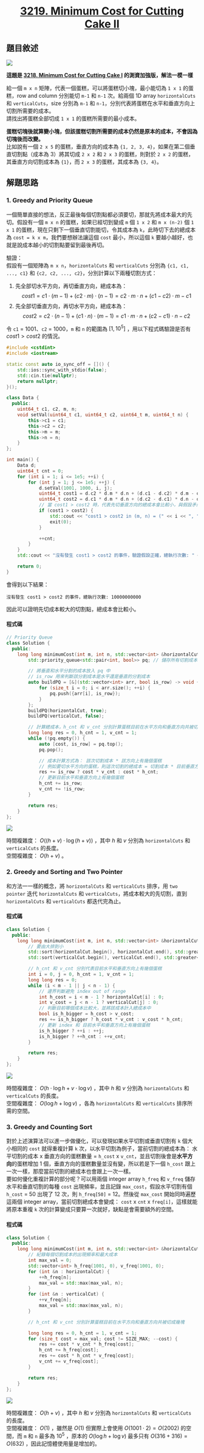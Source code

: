 # <center> [3219. Minimum Cost for Cutting Cake II](https://leetcode.com/problems/minimum-cost-for-cutting-cake-ii/description/) </center>

## 題目敘述

[![](https://raw.githubusercontent.com/reese60525/ForPicGo/main/Pictures/20241225191342930.png)](https://raw.githubusercontent.com/reese60525/ForPicGo/main/Pictures/20241225191342930.png)

**這題是 [3218. Minimum Cost for Cutting Cake I](https://leetcode.com/problems/minimum-cost-for-cutting-cake-i/description/) 的測資加強版，解法一模一樣**

給一個 `m x n` 矩陣，代表一個蛋糕，可以將蛋糕切小塊，最小能切為 `1 x 1` 的蛋糕，row and column 分別能切 `m-1` 和 `n-1` 次。給兩個 1D array `horizontalCuts` 和 `verticalCuts`，size 分別為 `m-1` 和 `n-1`，分別代表將蛋糕在水平和垂直方向上切割所需要的成本。  
請找出將蛋糕全部切成 `1 x 1` 的蛋糕所需要的最小成本。  

**蛋糕切塊後就算變小塊，但該蛋糕切割所需要的成本仍然是原本的成本，不會因為切塊後而改變。**  
比如說有一個 `2 x 5` 的蛋糕，垂直方向的成本為 `{1, 2, 3, 4}`，如果在第二個垂直切割點（成本為 3）將其切成 `2 x 2` 和 `2 x 3` 的蛋糕，則對於 `2 x 2` 的蛋糕，其垂直方向切割成本為 `{1}`，而 `2 x 3` 的蛋糕，其成本為 `{3, 4}`。  

## 解題思路

### 1. Greedy and Priority Queue

一個簡單直接的想法，反正最後每個切割點都必須要切，那就先將成本最大的先切。假設有一個 `m x n` 的蛋糕，如果已經切到變成 `m` 個 `1 x 2` 和 `m x (n-2)` 個 `1 x 1` 的蛋糕，現在只剩下一個垂直切割能切，令其成本為 `k`，此時切下去的總成本為 `cost = k x m`，我們要想辦法讓這個 `cost` 最小，所以這個 `k` 要越小越好，也就是說成本越小的切割點要留到最後再切。  

驗證：  
假設有一個矩陣為 `m x n`，`horizontalCuts` 和 `verticalCuts` 分別為 `{c1, c1, ..., c1}` 和 `{c2, c2, ..., c2}`，分別計算以下兩種切割方式：  

1. 先全部切水平方向，再切垂直方向，總成本為：
$$cost1 = c1 \cdot (m-1) + (c2 \cdot m) \cdot (n-1) = c2 \cdot m \cdot n + (c1 - c2) \cdot m - c1$$
2. 先全部切垂直方向，再切水平方向，總成本為：
$$cost2 = c2 \cdot (n-1) + (c1 \cdot n) \cdot (m-1) = c1 \cdot m \cdot n + (c2 - c1) \cdot n - c2$$

令 `c1` = 1001、`c2` = 1000，`m` 和 `n` 的範圍為 $[1, 10^5]$ ，用以下程式碼驗證是否有 $cost1 > cost2$ 的情況。  

```cpp {.line-numbers}
#include <cstdint>
#include <iostream>

static const auto io_sync_off = []() {
    std::ios::sync_with_stdio(false);
    std::cin.tie(nullptr);
    return nullptr;
}();

class Data {
  public:
    uint64_t c1, c2, m, n;
    void setVal(uint64_t c1, uint64_t c2, uint64_t m, uint64_t n) {
        this->c1 = c1;
        this->c2 = c2;
        this->m = m;
        this->n = n;
    }
};

int main() {
    Data d;
    uint64_t cnt = 0;
    for (int i = 1; i <= 1e5; ++i) {
        for (int j = 1; j <= 1e5; ++j) {
            d.setVal(1001, 1000, i, j);
            uint64_t cost1 = d.c2 * d.m * d.n + (d.c1 - d.c2) * d.m - d.c1; // 水平切割
            uint64_t cost2 = d.c1 * d.m * d.n + (d.c2 - d.c1) * d.n - d.c2; // 垂直切割
            // 當 cost1 > cost2 時，代表先切垂直方向的總成本會比較小，與假設矛盾
            if (cost1 > cost2) {
                std::cout << "cost1 > cost2 in (m, n) = (" << i << ", " << j << ")\n";
                exit(0);
            }

            ++cnt;
        }
    }
    std::cout << "沒有發生 cost1 > cost2 的事件，驗證假設正確，總執行次數: " << cnt << '\n';

    return 0;
}
```

會得到以下結果：  

```output
沒有發生 cost1 > cost2 的事件，總執行次數: 10000000000
```  

因此可以證明先切成本較大的切割點，總成本會比較小。

#### 程式碼

```cpp {.line-numbers}
// Priority Queue
class Solution {
  public:
    long long minimumCost(int m, int n, std::vector<int> &horizontalCut, std::vector<int> &verticalCut) {
        std::priority_queue<std::pair<int, bool>> pq; // 儲存所有切割成本，queue top 為最大的成本

        // 將垂直和水平分割的成本放入 pq 中
        // is_row 用來判斷該分割成本是水平還是垂直的分割成本
        auto buildPQ = [&](std::vector<int> arr, bool is_row) -> void {
            for (size_t i = 0; i < arr.size(); ++i) {
                pq.push({arr[i], is_row});
            }
        };
        buildPQ(horizontalCut, true);
        buildPQ(verticalCut, false);

        // 計算總成本，h_cnt 和 v_cnt 分別計算蛋糕目前在水平方向和垂直方向共被切成幾塊
        long long res = 0, h_cnt = 1, v_cnt = 1;
        while (!pq.empty()) {
            auto [cost, is_row] = pq.top();
            pq.pop();

            // 成本計算方式為： 該次切割成本 * 該方向上有幾個蛋糕
            // 例如要切水平方向的蛋糕，則這次切割的總成本 = 切割成本 * 目前垂直方向上有幾個蛋糕
            res += is_row ? cost * v_cnt : cost * h_cnt;
            // 更新目前水平和垂直方向上有幾個蛋糕
            h_cnt += is_row;
            v_cnt += !is_row;
        }

        return res;
    }
};
```

[![](https://raw.githubusercontent.com/reese60525/ForPicGo/main/Pictures/20241225191816715.png)](https://raw.githubusercontent.com/reese60525/ForPicGo/main/Pictures/20241225191816715.png)

時間複雜度： $O((h + v) \cdot \log (h + v))$ ，其中 $h$ 和 $v$ 分別為 `horizontalCuts` 和 `verticalCuts` 的長度。  
空間複雜度： $O(h + v)$ 。

### 2. Greedy and Sorting and Two Pointer

和方法一一樣的概念，將 `horizontalCuts` 和 `verticalCuts` 排序，用 `two pointer` 迭代 `horizontalCuts` 和 `verticalCuts`，將成本較大的先切割，直到 `horizontalCuts` 和 `verticalCuts` 都迭代完為止。

#### 程式碼

```cpp {.line-numbers}
class Solution {
  public:
    long long minimumCost(int m, int n, std::vector<int> &horizontalCut, std::vector<int> &verticalCut) {
        // 要由大排到小
        std::sort(horizontalCut.begin(), horizontalCut.end(), std::greater<int>());
        std::sort(verticalCut.begin(), verticalCut.end(), std::greater<int>());

        // h_cnt 和 v_cnt 分別代表目前水平和垂直方向上有幾個蛋糕
        int i = 0, j = 0, h_cnt = 1, v_cnt = 1;
        long long res = 0;
        while (i < m - 1 || j < n - 1) {
            // 邊界判斷避免 index out of range
            int h_cost = i < m - 1 ? horizontalCut[i] : 0;
            int v_cost = j < n - 1 ? verticalCut[j] : 0;
            // 判斷目前哪個成本比較大，並將該成本計入總成本中
            bool is_h_bigger = h_cost > v_cost;
            res += is_h_bigger ? h_cost * v_cnt : v_cost * h_cnt;
            // 更新 index 和 目前水平和垂直方向上有幾個蛋糕
            is_h_bigger ? ++i : ++j;
            is_h_bigger ? ++h_cnt : ++v_cnt;
        }

        return res;
    }
};
```

[![](https://raw.githubusercontent.com/reese60525/ForPicGo/main/Pictures/20241225192108102.png)](https://raw.githubusercontent.com/reese60525/ForPicGo/main/Pictures/20241225192108102.png)

時間複雜度： $O(h \cdot \log h + v \cdot \log v)$ ，其中 $h$ 和 $v$ 分別為 `horizontalCuts` 和 `verticalCuts` 的長度。  
空間複雜度： $O(\log h + \log v)$ ，各為 `horizontalCuts` 和 `verticalCuts` 排序所需的空間。

### 3. Greedy and Counting Sort

對於上述演算法可以進一步做優化，可以發現如果水平切割或垂直切割有 `k` 個大小相同的 `cost` 就得重複計算 `k` 次，以水平切割為例子，當前切割的總成本為： 水平切割的成本 x 垂直方向的蛋糕數量 = `h_cost` x `v_cnt`，並且切割後會是**水平方向**的蛋糕增加 1 個，垂直方向的蛋糕數量並沒有變，所以若是下一個 `h_cost` 跟上一次一樣，那麼當前切割的總成本也會跟上一次一樣。  
要如何優化重複計算的部分呢？可以用兩個 integer array `h_freq` 和 `v_freq` 儲存水平和垂直切割的每種 `cost` 出現頻率，並且記錄 `max_cost`，假設水平切割有個 `h_cost` = 50 出現了 12 次，則 `h_freq[50]` = 12。然後從 `max_cost` 開始同時遍歷這兩個 integer array，當前切割總成本會變成： `cost` x `cnt` x `freq[i]`，這樣就能將原本重複 `k` 次的計算變成只要算一次就好，缺點是會需要額外的空間。

#### 程式碼

```cpp {.line-numbers}
class Solution {
  public:
    long long minimumCost(int m, int n, std::vector<int> &horizontalCut, std::vector<int> &verticalCut) {
        // 紀錄每個切割成本的出現頻率和最大成本
        int max_val = 0;
        std::vector<int> h_freq(1001, 0), v_freq(1001, 0);
        for (int &n : horizontalCut) {
            ++h_freq[n];
            max_val = std::max(max_val, n);
        }
        for (int &n : verticalCut) {
            ++v_freq[n];
            max_val = std::max(max_val, n);
        }

        // h_cnt 和 v_cnt 分別計算蛋糕目前在水平方向和垂直方向共被切成幾塊

        long long res = 0, h_cnt = 1, v_cnt = 1;
        for (size_t cost = max_val; cost != SIZE_MAX; --cost) {
            res += cost * v_cnt * h_freq[cost];
            h_cnt += h_freq[cost];
            res += cost * h_cnt * v_freq[cost];
            v_cnt += v_freq[cost];
        }

        return res;
    }
};
```

[![](https://raw.githubusercontent.com/reese60525/ForPicGo/main/Pictures/20241225192431309.png)](https://raw.githubusercontent.com/reese60525/ForPicGo/main/Pictures/20241225192431309.png)

時間複雜度： $O(h + v)$ ，其中 $h$ 和 $v$ 分別為 `horizontalCuts` 和 `verticalCuts` 的長度。  
空間複雜度： $O(1)$ ，雖然是 $O(1)$ 但實際上會使用 $O(1001 \cdot 2) = O (2002)$ 的空間，而 `m` 和 `n` 最多為 $10^5$ ，原本的 $O(\log h + \log v)$ 最多只有 $O(316 + 316) = O(632)$ ，因此記憶體使用量是增加的。
